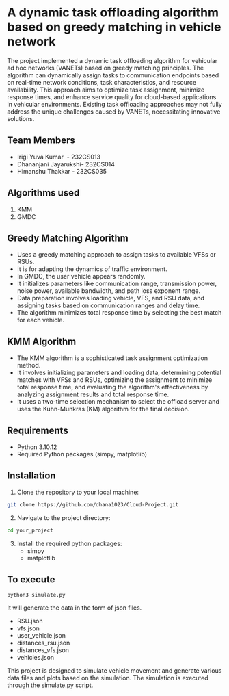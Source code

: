 
# A dynamic task offloading algorithm based on greedy matching in vehicle network

The project implemented a dynamic task offloading algorithm for vehicular ad hoc networks (VANETs) based on greedy matching principles. The algorithm can dynamically assign tasks to communication endpoints based on real-time network conditions, task characteristics, and resource availability. This approach aims to optimize task assignment, minimize response times, and enhance service quality for cloud-based applications in vehicular environments. Existing task offloading approaches may not fully address the unique challenges caused by VANETs, necessitating innovative solutions.

## Team Members
- Irigi Yuva Kumar  - 232CS013
- Dhananjani Jayarukshi- 232CS014
- Himanshu Thakkar - 232CS035

## Algorithms used
1. KMM
2. GMDC

## Greedy Matching Algorithm

- Uses a greedy matching approach to assign tasks to available VFSs or RSUs. 
- It is for adapting the dynamics of traffic environment.
- In GMDC, the user vehicle appears randomly.
- It initializes parameters like communication range, transmission power, noise power, available bandwidth, and path loss exponent range. 
- Data preparation involves loading vehicle, VFS, and RSU data, and assigning tasks based on communication ranges and delay time. 
- The algorithm minimizes total response time by selecting the best match for each vehicle.

## KMM Algorithm
- The KMM algorithm is a sophisticated task assignment optimization method. 
- It involves initializing parameters and loading data, determining potential matches with VFSs and RSUs, optimizing the assignment to minimize total response time, and evaluating the algorithm's effectiveness by analyzing assignment results and total response time.
- It uses a two-time selection mechanism to select the offload server and uses the Kuhn-Munkras (KM) algorithm for the final decision. 


## Requirements
 - Python 3.10.12
 - Required Python packages (simpy, matplotlib)
   
## Installation
1. Clone the repository to your local machine:

```sh
git clone https://github.com/dhana1023/Cloud-Project.git
```

2. Navigate to the project directory:
```sh
cd your_project
```
3. Install the required python packages:
   - simpy
   - matplotlib
     
## To execute 
`python3 simulate.py`

It will generate the data in the form of json files.

- RSU.json
- vfs.json
- user_vehicle.json
- distances_rsu.json
- distances_vfs.json
- vehicles.json


This project is designed to simulate vehicle movement and generate various data files and plots based on the simulation. The simulation is executed through the simulate.py script.
